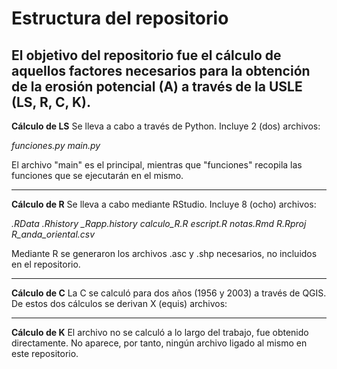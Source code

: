 # Estructura del repositorio

El objetivo del repositorio fue el cálculo de aquellos factores necesarios para la obtención de la erosión potencial (A) a través de la USLE (LS, R, C, K).
---------

**Cálculo de LS**
Se lleva a cabo a través de Python.
Incluye 2 (dos) archivos:

*funciones.py*
*main.py*

El archivo "main" es el principal, mientras que "funciones" recopila las funciones que se ejecutarán en el mismo.


----------


**Cálculo de R**
Se lleva a cabo mediante RStudio.
Incluye 8 (ocho) archivos:

*.RData*
*.Rhistory*
*_Rapp.history*
*calculo_R.R*
*escript.R*
*notas.Rmd*
*R.Rproj*
*R_anda_oriental.csv*

Mediante R se generaron los archivos .asc y .shp necesarios, no incluidos en el repositorio.


----------
**Cálculo de C**
La C se calculó para dos años (1956 y 2003) a través de QGIS. De estos dos cálculos se derivan X (equis) archivos:


----------
**Cálculo de K**
El archivo no se calculó a lo largo del trabajo, fue obtenido directamente. No aparece, por tanto, ningún archivo ligado al mismo en este repositorio.